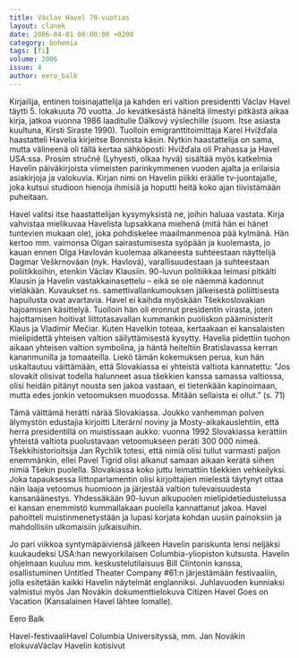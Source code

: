 ```yaml
---
title: Václav Havel 70-vuotias
layout: clanek
date: 2006-04-01 00:00:00 +0200
category: bohemia
tags: [fi]
volume: 2006
issue: 4
author: eero_balk
---
```

Kirjailija, entinen toisinajattelija ja kahden eri valtion presidentti Václav Havel täytti 5. lokakuuta 70 vuotta. Jo kevätkesästä häneltä ilmestyi pitkästä aikaa kirja, jatkoa vuonna 1986 laaditulle Dálkový výslechille (suom. Itse asiasta kuultuna, Kirsti Siraste 1990). Tuolloin emigranttitoimittaja Karel Hvížďala haastatteli Havelia kirjeitse Bonnista käsin. Nytkin haastattelija on sama, mutta välineenä oli tällä kertaa sähköposti: Hvížďala oli Prahassa ja Havel USA:ssa. Prosím stručně (Lyhyesti, olkaa hyvä) sisältää myös katkelmia Havelin päiväkirjoista viimeisten parinkymmenen vuoden ajalta ja erilaisia asiakirjoja ja valokuvia. Kirjan nimi on Havelin piikki eräälle tv-juontajalle, joka kutsui studioon hienoja ihmisiä ja hoputti heitä koko ajan tiivistämään puheitaan.

Havel valitsi itse haastattelijan kysymyksistä ne, joihin haluaa vastata. Kirja vahvistaa mielikuvaa Havelista lupsakkana miehenä (mitä hän ei hänet tuntevien mukaan ole), joka pohdiskelee maailmanmenoa pää kylmänä. Hän kertoo mm. vaimonsa Olgan sairastumisesta syöpään ja kuolemasta, jo kauan ennen Olga Havlován kuolemaa alkaneesta suhteestaan näyttelijä Dagmar Veškrnováan (nyk. Havlová), varallisuudestaan ja suhteestaan poliitikkoihin, etenkin Václav Klausiin. 90-luvun politiikkaa leimasi pitkälti Klausin ja Havelin vastakkainasettelu – eikä se ole näemmä kadonnut vieläkään. Kuvaukset ns. samettivallankumouksen jälkeisestä poliittisesta hapuilusta ovat avartavia. 
Havel ei kaihda myöskään Tšekkoslovakian hajoamisen käsittelyä. Tuolloin hän oli eronnut presidentin virasta, joten hajottamisen hoitivat liittotasavallan kummankin puoliskon pääministerit Klaus ja Vladimír Mečiar. Kuten Havelkin toteaa, kertaakaan ei kansalaisten mielipidettä yhteisen valtion säilyttämisestä kysytty. Havelia pidettiin tuohon aikaan yhteisen valtion symbolina, ja häntä heiteltiin Bratislavassa kerran kananmunilla ja tomaateilla. Liekö tämän kokemuksen perua, kun hän uskaltautuu väittämään, että Slovakiassa ei yhteistä valtiota kannatettu: ”Jos slovakit olisivat todella halunneet asua tšekkien kanssa samassa valtiossa, olisi heidän pitänyt nousta sen jakoa vastaan, ei tietenkään kapinoimaan, mutta edes jonkin vetoomuksen muodossa. Mitään sellaista ei ollut.” (s. 71) 

Tämä väittämä herätti närää Slovakiassa. Joukko vanhemman polven älymystön edustajia kirjoitti Literární noviny ja Mosty-aikakauslehtiin, että herra presidentillä on muistissaan aukko: vuonna 1992 Slovakiassa kerättiin yhteistä valtiota puolustavaan vetoomukseen peräti 300 000 nimeä. Tšekkihistorioitsija Jan Rychlík totesi, että nimiä olisi tullut varmasti paljon enemmänkin, ellei Pavel Tigrid olisi alkanut samaan aikaan kerätä siihen nimiä Tšekin puolella. Slovakiassa koko juttu leimattiin tšekkien vehkeilyksi. Joka tapauksessa liittoparlamentin olisi kirjoittajien mielestä täytynyt ottaa näin laaja vetoomus huomioon ja järjestää valtion tulevaisuudesta kansanäänestys. Yhdessäkään 90-luvun alkupuolen mielipidetiedustelussa ei kansan enemmistö kummallakaan puolella kannattanut jakoa. Havel pahoitteli muistinmenetystään ja lupasi korjata kohdan uusiin painoksiin ja mahdollisiin ulkomaisiin julkaisuihin.

Jo pari viikkoa syntymäpäiviensä jälkeen Havelin pariskunta lensi neljäksi kuukaudeksi USA:han newyorkilaisen Columbia-yliopiston kutsusta. Havelin ohjelmaan kuuluu mm. keskustelutilaisuus Bill Clintonin kanssa, osallistuminen Untitled Theater Company #61:n järjestämään festivaaliin, jolla esitetään kaikki Havelin näytelmät englanniksi. Juhlavuoden kunniaksi valmistui myös Jan Novákin dokumenttielokuva Citizen Havel Goes on Vacation (Kansalainen Havel lähtee lomalle). 

Eero Balk 

Havel-festivaaliHavel Columbia Universityssä, mm. Jan Novákin elokuvaVáclav Havelin kotisivut